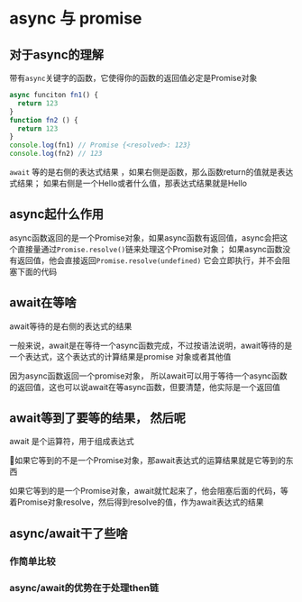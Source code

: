 # async 与 promise

## 对于async的理解

带有`async`关键字的函数，它使得你的函数的返回值必定是Promise对象

```javascript
async funciton fn1() {
  return 123
}
function fn2 () {
  return 123
}
console.log(fn1) // Promise {<resolved>: 123}
console.log(fn2) // 123
```

`await` 等的是右侧的表达式结果 ，如果右侧是函数，那么函数return的值就是表达式结果； 如果右侧是一个Hello或者什么值，那表达式结果就是Hello

## async起什么作用

async函数返回的是一个Promise对象，如果async函数有返回值，async会把这个直接量通过`Promise.resolve()`链来处理这个Promise对象；
如果async函数没有返回值，他会直接返回`Promise.resolve(undefined)` 它会立即执行，并不会阻塞下面的代码


## await在等啥 

await等待的是右侧的表达式的结果

一般来说，await是在等待一个async函数完成，不过按语法说明，await等待的是一个表达式，这个表达式的计算结果是promise 对象或者其他值

因为async函数返回一个promise对象， 所以await可以用于等待一个async函数的返回值，这也可以说await在等async函数，但要清楚，他实际是一个返回值

## await等到了要等的结果， 然后呢

await 是个运算符，用于组成表达式

如果它等到的不是一个Promise对象，那await表达式的运算结果就是它等到的东西

如果它等到的是一个Promise对象，await就忙起来了，他会阻塞后面的代码，等着Promise对象resolve，然后得到resolve的值，作为await表达式的结果

## async/await干了些啥

### 作简单比较

### async/await的优势在于处理then链



